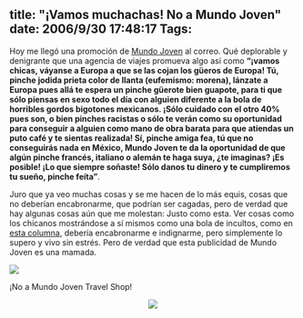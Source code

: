 title: "¡Vamos muchachas! No a Mundo Joven"
date: 2006/9/30 17:48:17
Tags: 
---
<p>Hoy me llegó una promoción de <a target="_blank" href="http://www.mundojoven.com">Mundo Joven</a> al correo. Qué deplorable y denigrante que una agencia de viajes promueva algo así como <strong>&#8220;¡vamos chicas, váyanse a Europa a que se las cojan los güeros de Europa! Tú, pinche jodida prieta color de llanta (eufemismo: morena), lánzate a Europa pues allá te espera un pinche güerote bien guapote, para ti que sólo piensas en sexo todo el día con alguien diferente a la bola de horribles gordos bigotones mexicanos. ¡Sólo cuidado con el otro 40% pues son, o bien pinches racistas o sólo te verán como su oportunidad para conseguir a alguien como mano de obra barata para que atiendas un puto café y te sientas realizada! Sí, pinche amiga fea, tú que no conseguirás nada en México, Mundo Joven te da la oportunidad de que algún pinche francés, italiano o alemán te haga suya, ¿te imaginas? ¡Es posible! ¡Lo que siempre soñaste! Sólo danos tu dinero y te cumpliremos tu sueño, pinche feíta&#8221;</strong>.

Juro que ya veo muchas cosas y se me hacen de lo más equis, cosas que no deberían encabronarme, que podrían ser cagadas, pero de verdad que hay algunas cosas aún que me molestan: Justo como esta. Ver cosas como los chicanos mostrándose a sí mismos como una bola de incultos, como en <a target="_blank" href="http://www.ocweekly.com/web/web/ask-a-mexican-glossary/25290/">esta columna</a>, debería encabronarme e indignarme, pero simplemente lo supero y vivo sin estrés. Pero de verdad que esta publicidad de Mundo Joven es una mamada.
</p>
<p><img src="http://www.damog.net/files/misc/vamos-muchachas.jpg"/></p>
<p align="left">¡No a Mundo Joven Travel Shop!</p>
<p align="center"><img src="http://www.damog.net/files/misc/no-mundo-joven.png"/></p>
